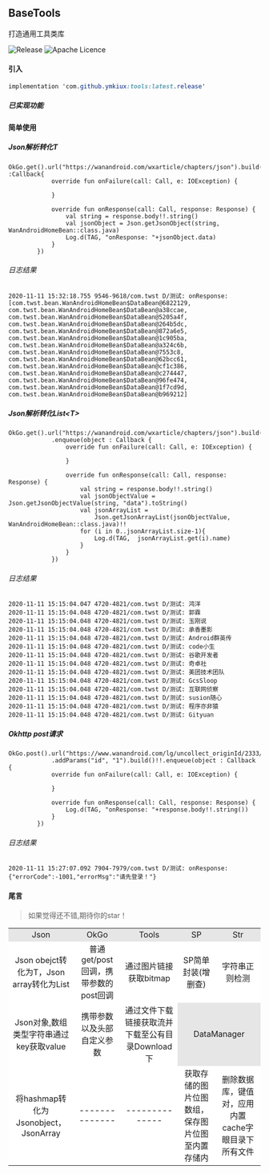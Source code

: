 ## BaseTools

打造通用工具类库

![Release](https://jitpack.io/v/ymkiux/tools.svg) ![Apache Licence](http://img.shields.io/badge/license-Apache2.0-ff6600.svg)

#### 引入

```css
implementation 'com.github.ymkiux:tools:latest.release'
```
##### 已实现功能
<table> <tr><td bgcolor="#E6E6E6"><center>Json</center></td><td bgcolor="#E6E6E6"><center>OkGo</center></td><td bgcolor="#E6E6E6"><center>Tools</center></td>  <td bgcolor="#E6E6E6"><center>SP</center></td><td bgcolor="#E6E6E6"><center>Str</center></td></tr>     
    <tr><td bgcolor="#FFFFFF"><center>Json obejct转化为T，Json array转化为List<T></center></td>  <td bgcolor="#FFFFFF"><center>普通get/post回调，携带参数的post回调</center></td>   <td bgcolor="#FFFFFF"><center>通过图片链接获取bitmap</center></td>  <td bgcolor="#FFFFFF"><center>SP简单封装(增删查)</center></td>  <td bgcolor="#FFFFFF"><center>字符串正则检测</center></td> </tr>     
    <tr><td bgcolor="#FFFFFF"><center>Json对象,数组类型字符串通过key获取value</center></td>  <td bgcolor="#FFFFFF"><center>携带参数以及头部自定义参数</center></td>   <td bgcolor="#FFFFFF"><center>通过文件下载链接获取流并下载至公有目录Download下</center></td>  <td colspan="2" bgcolor="#E6E6E6"><center>DataManager</center></td> </tr>
    <td bgcolor="#FFFFFF"><center>将hashmap转化为Jsonobject，JsonArray</center></td><td bgcolor="#FFFFFF"><center>--------------</center></td>  <td bgcolor="#FFFFFF"><center>--------------</center></td><td bgcolor="#FFFFFF"><center>获取存储的图片位图数组，保存图片位图至内置存储内</center></td><td bgcolor="#FFFFFF"><center>删除数据库，键值对，应用内置cache字眼目录下所有文件</center></td></tr> 

#### 简单使用

##### Json解析转化T

```
OkGo.get().url("https://wanandroid.com/wxarticle/chapters/json").build()!!.enqueue(object :Callback{
            override fun onFailure(call: Call, e: IOException) {

            }

            override fun onResponse(call: Call, response: Response) {
                val string = response.body!!.string()
                val jsonObject = Json.getJsonObject(string, WanAndroidHomeBean::class.java)
                Log.d(TAG, "onResponse: "+jsonObject.data)
            }
        })
```

###### 日志结果

```
2020-11-11 15:32:18.755 9546-9618/com.twst D/测试: onResponse: [com.twst.bean.WanAndroidHomeBean$DataBean@6822129, com.twst.bean.WanAndroidHomeBean$DataBean@a38ccae, com.twst.bean.WanAndroidHomeBean$DataBean@5205a4f, com.twst.bean.WanAndroidHomeBean$DataBean@264b5dc, com.twst.bean.WanAndroidHomeBean$DataBean@872a6e5, com.twst.bean.WanAndroidHomeBean$DataBean@1c905ba, com.twst.bean.WanAndroidHomeBean$DataBean@a324c6b, com.twst.bean.WanAndroidHomeBean$DataBean@7553c8, com.twst.bean.WanAndroidHomeBean$DataBean@62bcc61, com.twst.bean.WanAndroidHomeBean$DataBean@cf1c386, com.twst.bean.WanAndroidHomeBean$DataBean@c274447, com.twst.bean.WanAndroidHomeBean$DataBean@96fe474, com.twst.bean.WanAndroidHomeBean$DataBean@1f7cd9d, com.twst.bean.WanAndroidHomeBean$DataBean@b969212]
```

##### Json解析转化List\<T\>

```
OkGo.get().url("https://wanandroid.com/wxarticle/chapters/json").build()!!
            .enqueue(object : Callback {
                override fun onFailure(call: Call, e: IOException) {

                }

                override fun onResponse(call: Call, response: Response) {
                    val string = response.body!!.string()
                    val jsonObjectValue = Json.getJsonObjectValue(string, "data").toString()
                    val jsonArrayList =
                        Json.getJsonArrayList(jsonObjectValue, WanAndroidHomeBean::class.java)!!
                    for (i in 0..jsonArrayList.size-1){
                        Log.d(TAG,  jsonArrayList.get(i).name)
                    }
                }
            })
```

###### 日志结果

```
2020-11-11 15:15:04.047 4720-4821/com.twst D/测试: 鸿洋
2020-11-11 15:15:04.048 4720-4821/com.twst D/测试: 郭霖
2020-11-11 15:15:04.048 4720-4821/com.twst D/测试: 玉刚说
2020-11-11 15:15:04.048 4720-4821/com.twst D/测试: 承香墨影
2020-11-11 15:15:04.048 4720-4821/com.twst D/测试: Android群英传
2020-11-11 15:15:04.048 4720-4821/com.twst D/测试: code小生
2020-11-11 15:15:04.048 4720-4821/com.twst D/测试: 谷歌开发者
2020-11-11 15:15:04.048 4720-4821/com.twst D/测试: 奇卓社
2020-11-11 15:15:04.048 4720-4821/com.twst D/测试: 美团技术团队
2020-11-11 15:15:04.048 4720-4821/com.twst D/测试: GcsSloop
2020-11-11 15:15:04.048 4720-4821/com.twst D/测试: 互联网侦察
2020-11-11 15:15:04.048 4720-4821/com.twst D/测试: susion随心
2020-11-11 15:15:04.048 4720-4821/com.twst D/测试: 程序亦非猿
2020-11-11 15:15:04.048 4720-4821/com.twst D/测试: Gityuan
```

##### Okhttp post请求

```
OkGo.post().url("https://www.wanandroid.com/lg/uncollect_originId/2333/json")
            .addParams("id", "1").build()!!.enqueue(object : Callback {
            override fun onFailure(call: Call, e: IOException) {

            }

            override fun onResponse(call: Call, response: Response) {
                Log.d(TAG, "onResponse: "+response.body!!.string())
            }
        })
```

###### 日志结果

```
2020-11-11 15:27:07.092 7904-7979/com.twst D/测试: onResponse: {"errorCode":-1001,"errorMsg":"请先登录！"}
```

#### 尾言

> 如果觉得还不错,期待你的star！